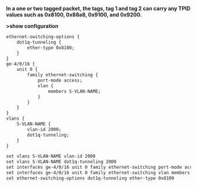 **In a one or two tagged packet, the tags, tag 1 and tag 2 can carry any TPID values such as 0x8100, 0x88a8, 0x9100, and 0x9200.**

**>show configuration**
```html
ethernet-switching-options {
    dot1q-tunneling {
        ether-type 0x8100;
    }
}
ge-4/0/16 {
    unit 0 {
        family ethernet-switching {
            port-mode access;
            vlan {
                members S-VLAN-NAME;
            }
        }
    }
}
vlans {
    S-VLAN-NAME {
        vlan-id 2000;
        dot1q-tunneling;
    }
}
```

```html
set vlans S-VLAN-NAME vlan-id 2000
set vlans S-VLAN-NAME dot1q-tunneling 2000
set interfaces ge-4/0/16 unit 0 family ethernet-switching port-mode access
set interfaces ge-4/0/16 unit 0 family ethernet-switching vlan members S-VLAN-NAME
set ethernet-switching-options dot1q-tunneling ether-type 0x8100                        ### 0x8100 - 802.1Q
```
